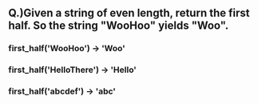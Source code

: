 ## Q.)Given a string of even length, return the first half. So the string "WooHoo" yields "Woo".

### first_half('WooHoo') → 'Woo'

### first_half('HelloThere') → 'Hello'

### first_half('abcdef') → 'abc'
